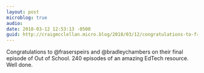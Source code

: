 ```yaml
---
layout: post
microblog: true
audio: 
date: 2018-03-12 12:53:13 -0500
guid: http://craigmcclellan.micro.blog/2018/03/12/congratulations-to-fraserspiers.html
---
```

Congratulations to @fraserspeirs and @bradleychambers on their final episode of Out of School. 240 episodes of an amazing EdTech resource. Well done.
